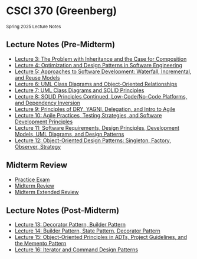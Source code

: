 # CSCI 370 (Greenberg)

<small>Spring 2025 Lecture Notes</small>

## Lecture Notes (Pre-Midterm)

- [Lecture 3: The Problem with Inheritance and the Case for Composition](./documents/lecture-3)
- [Lecture 4: Optimization and Design Patterns in Software Engineering](./documents/lecture-4)
- [Lecture 5: Approaches to Software Development: Waterfall, Incremental, and Reuse Models](./documents/lecture-5)
- [Lecture 6: UML Class Diagrams and Object-Oriented Relationships](./documents/lecture-6)
- [Lecture 7: UML Class Diagrams and SOLID Principles](./documents/lecture-7)
- [Lecture 8: SOLID Principles Continued, Low-Code/No-Code Platforms, and Dependency Inversion](./documents/lecture-8)
- [Lecture 9: Principles of DRY, YAGNI, Delegation, and Intro to Agile](./documents/lecture-9)
- [Lecture 10: Agile Practices, Testing Strategies, and Software Development Principles](./documents/lecture-10)
- [Lecture 11: Software Requirements, Design Principles, Development Models, UML Diagrams, and Design Patterns](./documents/lecture-11)
- [Lecture 12: Object-Oriented Design Patterns: Singleton, Factory, Observer, Strategy](./documents/lecture-12)

## Midterm Review

- [Practice Exam](./documents/example-exam)
- [Midterm Review](./documents/midterm-review)
- [Midterm Extended Review](./documents/midterm-review-extended)

## Lecture Notes (Post-Midterm)

- [Lecture 13: Decorator Pattern, Builder Pattern](./documents/lecture-13)
- [Lecture 14: Builder Pattern, State Pattern, Decorator Pattern](./documents/lecture-14)
- [Lecture 15: Object-Oriented Principles in ADTs, Project Guidelines, and the Memento Pattern](./documents/lecture-15)
- [Lecture 16: Iterator and Command Design Patterns](./documents/lecture-16)

&nbsp;
